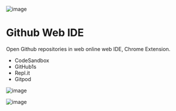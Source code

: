 ![image](https://user-images.githubusercontent.com/4354421/107630444-3700d000-6c6c-11eb-8f75-7160d0722ce4.png)
# Github Web IDE

Open Github repositories in web online web IDE, Chrome Extension.

* CodeSandbox
* GitHub1s
* Repl.it
* Gitpod

![image](https://user-images.githubusercontent.com/4354421/107629534-eb99f200-6c6a-11eb-9bd5-cbb33b3e66fb.png)



![image](https://user-images.githubusercontent.com/4354421/107629893-6cf18480-6c6b-11eb-8bc3-2eedf8dc2107.png)
